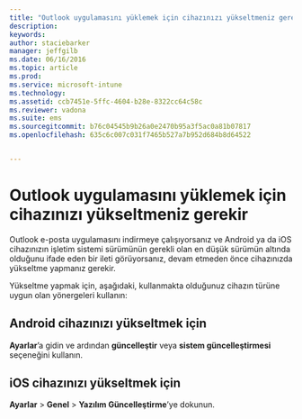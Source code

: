 ```yaml
---
title: "Outlook uygulamasını yüklemek için cihazınızı yükseltmeniz gerekir | Microsoft Intune"
description: 
keywords: 
author: staciebarker
manager: jeffgilb
ms.date: 06/16/2016
ms.topic: article
ms.prod: 
ms.service: microsoft-intune
ms.technology: 
ms.assetid: ccb7451e-5ffc-4604-b28e-8322cc64c58c
ms.reviewer: vadona
ms.suite: ems
ms.sourcegitcommit: b76c04545b9b26a0e2470b95a3f5ac0a81b07817
ms.openlocfilehash: 635c6c007c031f7465b527a7b952d684b8d64522


---
```


# Outlook uygulamasını yüklemek için cihazınızı yükseltmeniz gerekir

Outlook e-posta uygulamasını indirmeye çalışıyorsanız ve Android ya da iOS cihazınızın işletim sistemi sürümünün gerekli olan en düşük sürümün altında olduğunu ifade eden bir ileti görüyorsanız, devam etmeden önce cihazınızda yükseltme yapmanız gerekir. 

Yükseltme yapmak için, aşağıdaki, kullanmakta olduğunuz cihazın türüne uygun olan yönergeleri kullanın:

## Android cihazınızı yükseltmek için
**Ayarlar**’a gidin ve ardından **güncelleştir** veya **sistem güncelleştirmesi** seçeneğini kullanın.

## iOS cihazınızı yükseltmek için
**Ayarlar** &gt; **Genel** &gt; **Yazılım Güncelleştirme**’ye dokunun.




<!--HONumber=Jul16_HO2-->


